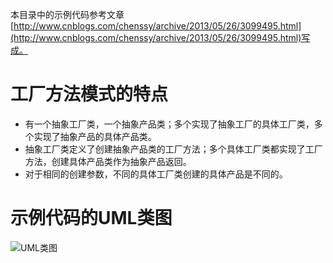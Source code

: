 
本目录中的示例代码参考文章[http://www.cnblogs.com/chenssy/archive/2013/05/26/3099495.html](http://www.cnblogs.com/chenssy/archive/2013/05/26/3099495.html)写成。

# 工厂方法模式的特点

* 有一个抽象工厂类，一个抽象产品类；多个实现了抽象工厂的具体工厂类，多个实现了抽象产品的具体产品类。
* 抽象工厂类定义了创建抽象产品类的工厂方法；多个具体工厂类都实现了工厂方法，创建具体产品类作为抽象产品返回。
* 对于相同的创建参数，不同的具体工厂类创建的具体产品是不同的。 

# 示例代码的UML类图

![UML类图](http://ohnogfliw.bkt.clouddn.com/go-design-pattern/02/store.png)